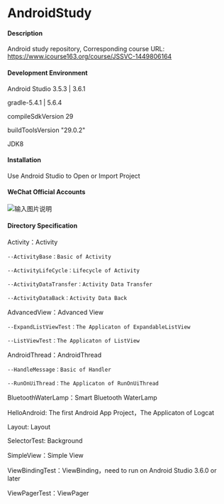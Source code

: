 # AndroidStudy

#### Description
Android study repository,
Corresponding course URL: https://www.icourse163.org/course/JSSVC-1449806164

#### Development Environment
Android Studio 3.5.3 | 3.6.1

gradle-5.4.1 | 5.6.4

compileSdkVersion 29

buildToolsVersion "29.0.2"

JDK8

#### Installation
Use Android Studio to Open or Import Project

#### WeChat Official Accounts
![输入图片说明](https://images.gitee.com/uploads/images/2020/0204/172416_a4713906_948413.png "weixin.png")

#### Directory Specification
Activity：Activity

	--ActivityBase：Basic of Activity

	--ActivityLifeCycle：Lifecycle of Activity

	--ActivityDataTransfer：Activity Data Transfer

	--ActivityDataBack：Activity Data Back

AdvancedView：Advanced View

	--ExpandListViewTest：The Applicaton of ExpandableListView

	--ListViewTest：The Applicaton of ListView

AndroidThread：AndroidThread

	--HandleMessage：Basic of Handler

	--RunOnUiThread：The Applicaton of RunOnUiThread

BluetoothWaterLamp：Smart Bluetooth WaterLamp

HelloAndroid: The first Android App Project，The Applicaton of Logcat

Layout: Layout

SelectorTest: Background

SimpleView：Simple View

ViewBindingTest：ViewBinding，need to run on Android Studio 3.6.0 or later

ViewPagerTest：ViewPager

